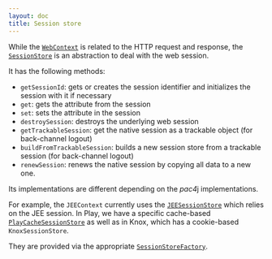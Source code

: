 ```yaml
---
layout: doc
title: Session store
---
```


While the [`WebContext`](web-context.html) is related to the HTTP request and response, the [`SessionStore`](https://github.com/pac4j/pac4j/blob/master/pac4j-core/src/main/java/org/pac4j/core/context/session/SessionStore.java) is an abstraction to deal with the web session.

It has the following methods:

- `getSessionId`: gets or creates the session identifier and initializes the session with it if necessary
- `get`: gets the attribute from the session
- `set`: sets the attribute in the session
- `destroySession`: destroys the underlying web session
- `getTrackableSession`: get the native session as a trackable object (for back-channel logout)
- `buildFromTrackableSession`: builds a new session store from a trackable session (for back-channel logout)
- `renewSession`: renews the native session by copying all data to a new one.

Its implementations are different depending on the *pac4*j implementations.

For example, the `JEEContext` currently uses the [`JEESessionStore`](https://github.com/pac4j/pac4j/blob/master/pac4j-jakartaee/src/main/java/org/pac4j/jee/context/session/JEESessionStore.java) which relies on the JEE session. In Play, we have a specific cache-based [`PlayCacheSessionStore`](https://github.com/pac4j/play-pac4j/blob/master/shared/src/main/java/org/pac4j/play/store/PlayCacheSessionStore.java) as well as in Knox, which has a cookie-based `KnoxSessionStore`.

They are provided via the appropriate [`SessionStoreFactory`](https://github.com/pac4j/pac4j/blob/master/pac4j-core/src/main/java/org/pac4j/core/context/session/SessionStoreFactory.java).
